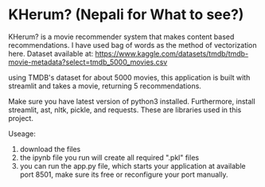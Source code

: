 # KHerum? (Nepali for What to see?)

KHerum? is a movie recommender system that makes content based recommendations.
I have used bag of words as the method of vectorization here.
Dataset available at: https://www.kaggle.com/datasets/tmdb/tmdb-movie-metadata?select=tmdb_5000_movies.csv

using TMDB's dataset for about 5000 movies, this application is built with streamlit and takes a movie, returning 5 recommendations.

Make sure you have latest version of python3 installed.
Furthermore, install streamlit, ast, nltk, pickle, and requests. 
These are libraries used in this project. 

Useage:

1. download the files
2. the ipynb file you run will create all required ".pkl" files
3. you can run the app.py file, which starts your application at available port 8501, make sure its free or reconfigure your port manually.
